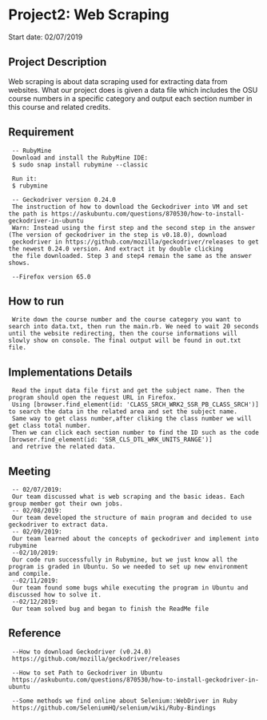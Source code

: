 # Project2: Web Scraping
Start date: 02/07/2019
## Project Description
Web scraping is about data scraping used for extracting data from websites. What our project does is given a data file which includes the OSU course numbers in a specific category and output each section number in this course and related credits.
## Requirement
     -- RubyMine
     Download and install the RubyMine IDE:
     $ sudo snap install rubymine --classic
     
     Run it:
     $ rubymine
     
     -- Geckodriver version 0.24.0
     The instruction of how to download the Geckodriver into VM and set the path is https://askubuntu.com/questions/870530/how-to-install-geckodriver-in-ubuntu 
     Warn: Instead using the first step and the second step in the answer (The version of geckodriver in the step is v0.18.0), download
     geckodriver in https://github.com/mozilla/geckodriver/releases to get the newest 0.24.0 version. And extract it by double clicking
     the file downloaded. Step 3 and step4 remain the same as the answer shows.
     
     --Firefox version 65.0
     
## How to run
     Write down the course number and the course category you want to search into data.txt, then run the main.rb. We need to wait 20 seconds until the website redirecting, then the course informations will slowly show on console. The final output will be found in out.txt file.

## Implementations Details
     Read the input data file first and get the subject name. Then the program should open the request URL in Firefox.
     Using [browser.find_element(id: 'CLASS_SRCH_WRK2_SSR_PB_CLASS_SRCH')] to search the data in the related area and set the subject name. 
     Same way to get class number,after cliking the class number we will get class total number. 
     Then we can click each section number to find the ID such as the code [browser.find_element(id: 'SSR_CLS_DTL_WRK_UNITS_RANGE')] 
     and retrive the related data.
     
     
## Meeting
     -- 02/07/2019:
     Our team discussed what is web scraping and the basic ideas. Each group member got their own jobs.
     -- 02/08/2019:
     Our team developed the structure of main program and decided to use geckodriver to extract data.
     -- 02/09/2019:
     Our team learned about the concepts of geckodriver and implement into rubymine
     --02/10/2019:
     Our code run successfully in Rubymine, but we just know all the program is graded in Ubuntu. So we needed to set up new environment and compile.
     --02/11/2019:
     Our team found some bugs while executing the program in Ubuntu and discussed how to solve it.
     --02/12/2019:
     Our team solved bug and began to finish the ReadMe file
     
## Reference
     --How to download Geckodriver (v0.24.0)
     https://github.com/mozilla/geckodriver/releases
     
     --How to set Path to Geckodriver in Ubuntu
     https://askubuntu.com/questions/870530/how-to-install-geckodriver-in-ubuntu
     
     --Some methods we find online about Selenium::WebDriver in Ruby
     https://github.com/SeleniumHQ/selenium/wiki/Ruby-Bindings
     
    
